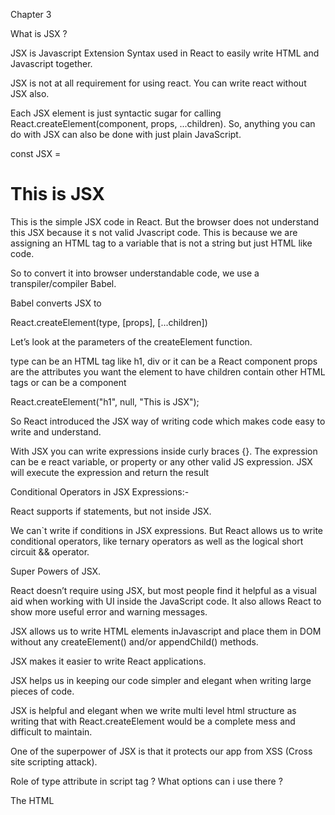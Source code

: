Chapter 3 

What is JSX ? 

JSX is Javascript Extension Syntax used in React to easily write HTML and Javascript together. 

JSX is  not  at all requirement for using react. You can write react without JSX also.

Each JSX element is just syntactic sugar for calling React.createElement(component, props, ...children). So, anything you can do with JSX can also be done with just plain JavaScript.

const JSX = <h1>This is JSX</h1>

This is the simple JSX code in React. But the browser does not understand this JSX because it   s not valid Jvascript code. This is because we are assigning an HTML tag to a variable that is not a string but just HTML like code.

So to convert it into browser understandable code, we use  a transpiler/compiler Babel.

Babel converts JSX  to 

React.createElement(type, [props], [...children])

Let’s look at the parameters of the createElement function.

type can be an HTML tag like h1, div or it can be a React component
props are the attributes you want the element to have
children contain other HTML tags or can be a component

React.createElement("h1", null, "This is JSX");

So React introduced the JSX way of writing code which makes code easy to write and understand. 

With JSX you can write expressions inside curly braces {}. The expression can be e react variable, or property or any other valid JS expression. JSX will execute the expression and return the result

Conditional Operators in JSX Expressions:-

React supports if statements, but not inside JSX.

We can`t write if conditions in JSX expressions. But React allows us to write conditional operators, like ternary operators as well as the logical short circuit && operator.




Super Powers of JSX.

React doesn’t require using JSX, but most people find it helpful as a visual aid when working with UI inside the JavaScript code. It also allows React to show more useful error and warning messages.

JSX allows us to write HTML elements inJavascript and place them in DOM without any createElement() and/or appendChild() methods.

JSX makes it easier to write React applications.

JSX helps us in keeping our code simpler and elegant when writing large pieces of code.

JSX is helpful and elegant when we write multi level html structure as writing that with React.createElement would be a complete mess and difficult to maintain.

One of the superpower of JSX is that it protects our app from XSS (Cross site scripting attack).

Role of type attribute in script tag ? What options can i use there ?

The HTML <script> type attribute is used to specify the  MIME (Multipurpose Internet Mail Extension) type of script and identify the content of the Tag. It has a default value which is "text/javascript".


{titleComponent} vs <TitleComponent/> vs <TitleComponent></TitleComponent>

{titleComponent} is a basic react element. It`s a javascipt varibale which holds some JSX. It is the basic building block of the react application. It is an object representation of a virtual dom  node. It may contain other elements in its props. React Element does not have any methods, making it fast and lighter to render than components.

Elements are immutable once created cannot be changed.

<TitleComponent/> is a react component. It is independent and reusable. It returns the virtual dom of the element. One may or may not pass values while creating component. A component can be further described into functional component and class based component. the state in a component is mutable.

<TitleComponent></TitleComponent>
In React JS we write <TitleComponent><TitleComponent/> whenever we have to pass child component in between these this component. You would access those children via the special property props.children.

Role of type attribute in script tag ? What options can I use there ?

The <script> HTML element is used to embed executable code or data. This is typically used to refer to JS code.

The attribute type indicates the type of the script respresented. 

If this attribute is not set (default) it indicates that the script is the classic script containing JS code. 

type = module. This value causes the code to be treated as a JS module. The processing of the script contents is deferred. The charset and defer attributes have no effect. For information on using module, see our JavaScript modules guide. Unlike classic scripts, module scripts require the use of the CORS protocol for cross-origin fetching.

importmap - This value indicates that the body of the element contains an important map. The import map is a JSON object that developers can use to control how the browser resolves module specifiers when importing JavaScript modules.


